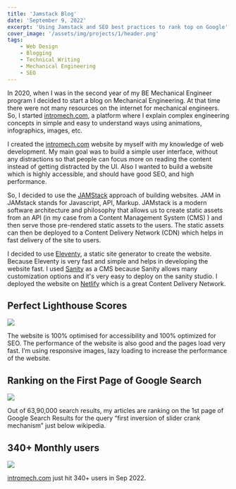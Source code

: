 ```yaml
---
title: 'Jamstack Blog'
date: 'September 9, 2022'
excerpt: 'Using Jamstack and SEO best practices to rank top on Google'
cover_image: '/assets/img/projects/1/header.png'
tags:
    - Web Design
    - Blogging
    - Technical Writing
    - Mechanical Engineering
    - SEO
---
```

In 2020, when I was in the second year of my BE Mechanical Engineer program I decided to start a blog on Mechanical Engineering. At that time there were not many resources on the internet for mechanical engineers. So, I started [intromech.com](https://intromech.com/), a platform where I explain complex engineering concepts in simple and easy to understand ways using animations, infographics, images, etc.

I created the [intromech.com](https://intromech.com/) website by myself with my knowledge of web development. My main goal was to build a simple user interface, without any distractions so that people can focus more on reading the content instead of getting distracted by the UI. Also I wanted to build a website which is highly accessible, and should have good SEO, and high performance.

So, I decided to use the [JAMStack](https://www.netlify.com/jamstack/) approach of building websites. JAM in JAMstack stands for Javascript, API, Markup. JAMstack is a modern software architecture and philosophy that allows us to create static assets from an API (in my case from a Content Management System (CMS) ) and then serve those pre-rendered static assets to the users. The static assets can then be deployed to a Content Delivery Network (CDN) which helps in fast delivery of the site to users.



I decided to use [Eleventy](https://www.11ty.dev/), a static site generator to create the website. Because Eleventy is very fast and simple and helps in developing the website fast. I used [Sanity](https://www.sanity.io/) as a CMS because Sanity allows many customization options and it's very easy to deploy on the sanity studio. I deployed the website on [Netlify](https://www.netlify.com/) which is a great Content Delivery Network.

## Perfect Lighthouse Scores

<img src="/assets/img/projects/intromech/intromech-scores.png" class="img-fluid" />

The website is 100% optimised for accessibility and 100% optimized for SEO. The performance of the website is also good and the pages load very fast. I’m using responsive images, lazy loading to increase the performance of the website.


## Ranking on the First Page of Google Search


<img class="img-fluid" src="/assets/img/projects/intromech/intromech-ranking.png" />

Out of 63,90,000 search results, my articles are ranking on the 1st page of Google Search Results for the query “first inversion of slider crank mechanism” just below wikipedia.

## 340+ Monthly users

<img src="/assets/img/projects/intromech/intromech-analytics.png" class="img-fluid mx-auto" />

[intromech.com](https://intromech.com) just hit 340+ users in Sep 2022.



